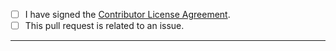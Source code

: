 <!-- To check a checkbox place a "x" between the brackets. e.g: [x] -->

- [ ] I have signed the [Contributor License Agreement](https://cla.opensource.microsoft.com/microsoft/winget-pkgs).
- [ ] This pull request is related to an issue.

-----
